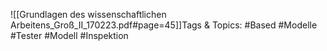 
![[Grundlagen des wissenschaftlichen Arbeitens_Groß_II_170223.pdf#page=45]]Tags & Topics:
   #Based
   #Modelle
   #Tester
   #Modell
   #Inspektion